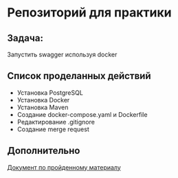 # Репозиторий для практики
## Задача: 
Запустить swagger используя docker
## Список проделанных действий
- Установка PostgreSQL
- Установка Docker
- Установка Maven
- Создание docker-compose.yaml и Dockerfile
- Редактирование .gitignore
- Создание merge request

## Дополнительно
[Документ по пройденному материалу](https://docs.google.com/document/d/1a-cH6ETNlnmbPGrh0O7ZEwRsdca2f5SvcQoA_7txvG0/edit?usp=sharing)
